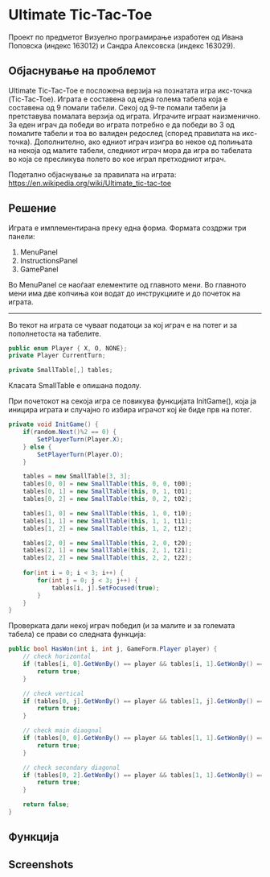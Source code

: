 # Ultimate Tic-Tac-Toe

Проект по предметот Визуелно програмирање изработен од Ивана Поповска (индекс 163012) и Сандра Алексовска (индекс 163029).

## Објаснување на проблемот

Ultimate Tic-Tac-Toe е посложена верзија на познатата игра икс-точка (Tic-Tac-Toe). Играта е составена од една голема табела која е составена од 9 помали табели. Секој од 9-те помали табели ја претставува помалата верзија од играта. Играчите играат наизменично. За еден играч да победи во играта потребно е да победи во 3 од помалите табели и тоа во валиден редослед (според правилата на икс-точка). Дополнително, ако едниот играч изигра во некое од полињата на некоја од малите табели, следниот играч мора да игра во табелата во која се пресликува полето во кое играл претходниот играч.

Подетално објаснување за правилата на играта: https://en.wikipedia.org/wiki/Ultimate_tic-tac-toe

## Решение

Играта е имплементирана преку една форма. Формата создржи три панели:
1. MenuPanel
2. InstructionsPanel
3. GamePanel

Во MenuPanel се наоѓаат елементите од главното мени. Во главното мени има две копчиња кои водат до инструкциите и до почеток на играта.

---

Во текот на играта се чуваат податоци за кој играч е на потег и за пополнетоста на табелите.

```cs
public enum Player { X, O, NONE};
private Player CurrentTurn;

private SmallTable[,] tables;
```

Класата SmallTable е опишана подолу.

При почетокот на секоја игра се повикува функцијата InitGame(), која ја иницира играта и случајно го избира играчот кој ќе биде прв на потег.

```cs
private void InitGame() {
	if(random.Next()%2 == 0) {
        SetPlayerTurn(Player.X);
    } else {
        SetPlayerTurn(Player.O);
    }

    tables = new SmallTable[3, 3];
    tables[0, 0] = new SmallTable(this, 0, 0, t00);
    tables[0, 1] = new SmallTable(this, 0, 1, t01);
    tables[0, 2] = new SmallTable(this, 0, 2, t02);

    tables[1, 0] = new SmallTable(this, 1, 0, t10);
    tables[1, 1] = new SmallTable(this, 1, 1, t11);
    tables[1, 2] = new SmallTable(this, 1, 2, t12);

    tables[2, 0] = new SmallTable(this, 2, 0, t20);
    tables[2, 1] = new SmallTable(this, 2, 1, t21);
    tables[2, 2] = new SmallTable(this, 2, 2, t22);
            
    for(int i = 0; i < 3; i++) {
        for(int j = 0; j < 3; j++) {
            tables[i, j].SetFocused(true);
        }
    }
}
```

Проверката дали некој играч победил (и за малите и за големата табела) се прави со следната функција:
```cs
public bool HasWon(int i, int j, GameForm.Player player) {
    // check horizontal
    if (tables[i, 0].GetWonBy() == player && tables[i, 1].GetWonBy() == player && tables[i, 2].GetWonBy() == player) {
        return true;
    }

    // check vertical
    if (tables[0, j].GetWonBy() == player && tables[1, j].GetWonBy() == player && tables[2, j].GetWonBy() == player) {
        return true;
    }

    // check main diaognal
    if (tables[0, 0].GetWonBy() == player && tables[1, 1].GetWonBy() == player && tables[2, 2].GetWonBy() == player) {
        return true;
    }

    // check secondary diagonal
    if (tables[0, 2].GetWonBy() == player && tables[1, 1].GetWonBy() == player && tables[2, 0].GetWonBy() == player) {
        return true;
    }

    return false;
}
```

## Функција

## Screenshots